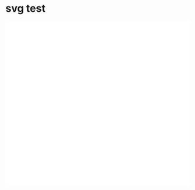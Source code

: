 # svg test

![Alt text](https://raw.githubusercontent.com/thecodeassassin/test-svg/master/test.svg)

